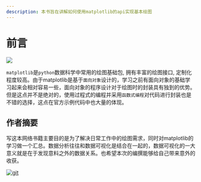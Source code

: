 ```yaml
---
description: 本书旨在讲解如何使用matplotlib的api实现基本绘图
---
```


# 前言

![](https://gitee.com/codebysandwich/source/raw/master/picgo/matplotlib_logo.png)

`matplotlib`是`python`数据科学中常用的绘图基础包, 拥有丰富的绘图接口, 定制化程度较高。由于matplotlib是基于`面向对象`设计的，学习之前有面向对象的基础学习起来会相对容易一些，面向对象的程序设计对于绘图时的封装具有独到的优势。但是这点并不是绝对的，使用过程式的编程并采用`函数式编程`对代码进行封装也是不错的选择，这点在官方示例代码中也大量的体现。

## 作者摘要
写这本网络书籍主要目的是为了解决日常工作中的绘图需求，同时对matplotlib的学习做一个汇总。数据分析往往和数据可视化是结合在一起的，数据可视化的一大意义就是在于发现意料之外的数据关系。也希望本次的编撰能够给自己带来意外的收获。

[![git](https://img.shields.io/static/v1?label=Github&message=codebysandwich&style=flat&logo=github&color=green)](https://github.com/codebysandwich)
